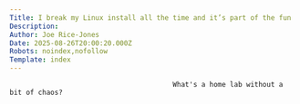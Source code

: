 ```yaml
---
Title: I break my Linux install all the time and it’s part of the fun
Description: 
Author: Joe Rice-Jones
Date: 2025-08-26T20:00:20.000Z
Robots: noindex,nofollow
Template: index
---
```


                                            What's a home lab without a bit of chaos?
                                        